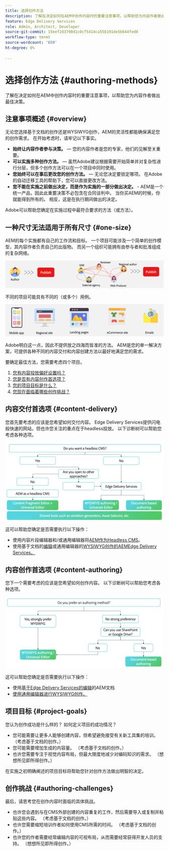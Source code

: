 ```yaml
---
title: 选择创作方法
description: 了解在决定如何在AEM中创作内容时的重要注意事项，以帮助您为内容作者做出最佳决策。
feature: Edge Delivery Services
role: Admin, Architect, Developer
source-git-commit: 15eef2d3790d1c0cf5414ca55b191de5b644fed0
workflow-type: tm+mt
source-wordcount: '659'
ht-degree: 0%

---
```



# 选择创作方法 {#authoring-methods}

了解在决定如何在AEM中创作内容时的重要注意事项，以帮助您为内容作者做出最佳决策。

## 注意事项概述 {#overview}

无论您选择基于文档的创作还是WYSIWYG创作，AEM的灵活性都能确保满足您的创作需求。 在开始考虑时，请牢记以下事实。

* **始终让内容作者参与决策。** — 您的内容作者是您的专家，他们的见解至关重要。
* **可以实施多种创作方法。** — 虽然Adobe建议根据需要开始简单并对复杂性进行分层，但多个创作方法可以在一个项目中同时使用。
* **您始终可以在事后更改您的创作方法。** — 无论您决定要锁定哪项。 在Adobe的自动迁移工具的帮助下，您可以直接更改方法。
* **您不能在实施之前做出决定，而是作为实施的一部分做出决定。** - AEM是一个统一产品，因此此重要决策不必包含在合同谈判中。 当你买AEM的时候，你就能得到所有的。 相反，这是在执行期间做出的决定。

Adobe可以帮助您确定在实施过程中最符合要求的方法（或方法）。

## 一种尺寸无法适用于所有尺寸 {#one-size}

AEM的每个实施都有自己的工作流和目标。 一个项目可能涉及一个简单的创作模型，其内容作者负责自己的出版物。 而另一个组织可能拥有由参与者和批准组成的复杂网络。

![其他创作工作流](assets/authoring-workflows.png)

不同的项目可能具有不同的（或多个）用例。

![用例](assets/use-cases.png)

Adobe明白这一点，因此不提供放之四海而皆准的方法。 AEM是您的单一解决方案，可提供各种不同的内容交付和内容创建方法以最好地满足您的需求。

要确定最佳方法，您需要考虑四个项目。

1. [您有内容投放偏好设置吗？](#content-delivery)
1. [您是否有内容创作首选项？](#content-authoring)
1. [您的项目目标是什么？](#project-goals)
1. [您现在面临着哪些创作挑战？](#authoring-challenges)

## 内容交付首选项 {#content-delivery}

您首先要考虑的应该是您希望如何交付内容。 Edge Delivery Services提供闪电般快速的网站，但也许您关注的重点在于headless投放。 以下诊断树可以帮助您考虑各种选项。

![内容投放决策树](assets/content-delivery-decision-tree.png)

这可以帮助您确定是否需要执行以下操作：

* 使用内容片段编辑器和/或通用编辑器将[AEM作为Headless CMS](/help/headless/introduction.md)。
* 使用基于文档的[编辑](/help/edge/docs/authoring.md)或通用编辑器的[WYSIWYG创作的AEMEdge Delivery Services。](/help/edge/wysiwyg-authoring/authoring.md)

## 内容创作首选项 {#content-authoring}

您下一个需要考虑的应该是您希望如何创作内容。 以下诊断树可以帮助您考虑各种选项。

![内容创作决策树](assets/content-authoring-decision-tree.png)

这可以帮助您确定是否需要执行以下操作：

* 使用[基于Edge Delivery Services的编辑](/help/edge/docs/authoring.md)的AEM文档
* [使用通用编辑器进行WYSIWYG创作。](/help/edge/wysiwyg-authoring/authoring.md)

## 项目目标 {#project-goals}

您认为创作成功是什么样的？ 如何定义项目的成功情况？

* 您可能需要让更多人能够创建内容，但希望避免接受有关新工具集的培训。 （考虑基于文档的创作。）
* 您可能需要增加生成的内容量。 （考虑基于文档的创作。）
* 也许您需要专注于视觉内容布局，但最大限度地减少对编码知识的需求。 （想想所见即所得创作。）

在实施之初明确阐述的项目目标将帮助您针对创作方法做出明智的决定。

## 创作挑战 {#authoring-challenges}

最后，请思考您在创作内容时面临的具体挑战。

* 也许您会遇到与在CMS外部创建的内容重复的工作，然后需要导入或复制并粘贴这些内容。 （考虑基于文档的创作。）
* 也许您需要缩短培训作者如何使用CMS所需的时间。 （考虑基于文档的创作。）
* 也许您的作者需要经常编辑内容的可视布局，从而需要经常获得开发人员的支持。 （想想所见即所得创作。）

